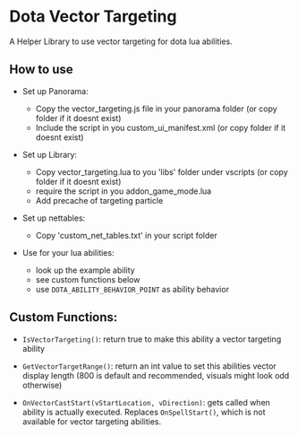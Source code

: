# Dota Vector Targeting
A Helper Library to use vector targeting for dota lua abilities.

## How to use

- Set up Panorama: 
	- Copy the vector\_targeting.js file in your panorama folder (or copy folder if it doesnt exist)
	- Include the script in you custom\_ui\_manifest.xml (or copy folder if it doesnt exist)

- Set up Library:
	- Copy vector\_targeting.lua to you 'libs' folder under vscripts (or copy folder if it doesnt exist)
	- require the script in you addon\_game\_mode.lua
	- Add precache of targeting particle

- Set up nettables:
	- Copy 'custom\_net\_tables.txt' in your script folder

- Use for your lua abilities:
	- look up the example ability
	- see custom functions below
	- use `DOTA_ABILITY_BEHAVIOR_POINT` as ability behavior
	
	
## Custom Functions:

- `IsVectorTargeting()`: return true to make this ability a vector targeting ability

- `GetVectorTargetRange()`: return an int value to set this abilities vector display length (800 is default and recommended, visuals might look odd otherwise)

- `OnVectorCastStart(vStartLocation, vDirection)`: gets called when ability is actually executed. Replaces `OnSpellStart()`, which is not available for vector targeting abilities.

